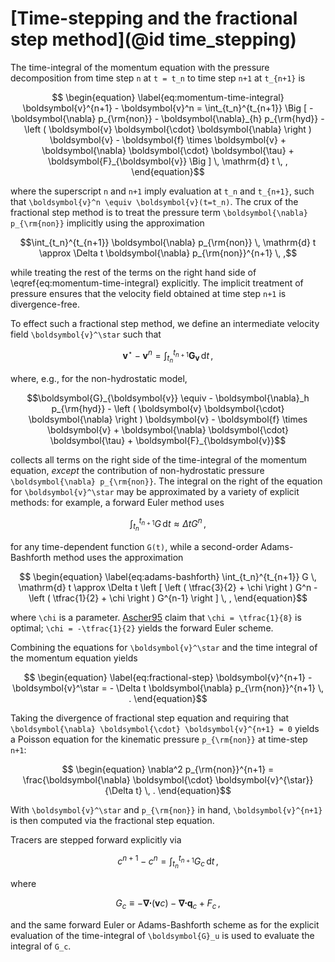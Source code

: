 # [Time-stepping and the fractional step method](@id time_stepping)

The time-integral of the momentum equation with the pressure decomposition from time step ``n`` at ``t = t_n`` 
to time step ``n+1`` at ``t_{n+1}`` is
```math
    \begin{equation}
    \label{eq:momentum-time-integral}
    \boldsymbol{v}^{n+1} - \boldsymbol{v}^n = 
        \int_{t_n}^{t_{n+1}} \Big [ - \boldsymbol{\nabla} p_{\rm{non}} 
                                    - \boldsymbol{\nabla}_{h} p_{\rm{hyd}} 
                                    - \left ( \boldsymbol{v} \boldsymbol{\cdot} \boldsymbol{\nabla} \right ) \boldsymbol{v} 
                                    - \boldsymbol{f} \times \boldsymbol{v} 
                                    + \boldsymbol{\nabla} \boldsymbol{\cdot} \boldsymbol{\tau} 
                                    + \boldsymbol{F}_{\boldsymbol{v}} \Big ] \, \mathrm{d} t \, ,
    \end{equation}
```
where the superscript ``n`` and ``n+1`` imply evaluation at ``t_n`` and ``t_{n+1}``, such that 
``\boldsymbol{v}^n \equiv \boldsymbol{v}(t=t_n)``. The crux of the fractional step method is 
to treat the pressure term ``\boldsymbol{\nabla} p_{\rm{non}}`` implicitly using the approximation
```math
\int_{t_n}^{t_{n+1}} \boldsymbol{\nabla} p_{\rm{non}} \, \mathrm{d} t \approx 
    \Delta t \boldsymbol{\nabla} p_{\rm{non}}^{n+1} \, ,
```
while treating the rest of the terms on the right hand side of \eqref{eq:momentum-time-integral} 
explicitly. The implicit treatment of pressure ensures that the velocity field obtained at 
time step ``n+1`` is divergence-free.

To effect such a fractional step method, we define an intermediate velocity field ``\boldsymbol{v}^\star`` such that
```math
    \begin{equation}
    \label{eq:intermediate-velocity-field}
    \boldsymbol{v}^\star - \boldsymbol{v}^n = \int_{t_n}^{t_{n+1}} \boldsymbol{G}_{\boldsymbol{v}} \, \mathrm{d} t \, ,
    \end{equation}
```
where, e.g., for the non-hydrostatic model, 
```math
\boldsymbol{G}_{\boldsymbol{v}} \equiv - \boldsymbol{\nabla}_h p_{\rm{hyd}} 
                       - \left ( \boldsymbol{v} \boldsymbol{\cdot} \boldsymbol{\nabla} \right ) \boldsymbol{v} 
                       - \boldsymbol{f} \times \boldsymbol{v} 
                       + \boldsymbol{\nabla} \boldsymbol{\cdot} \boldsymbol{\tau} 
                       + \boldsymbol{F}_{\boldsymbol{v}}
```
collects all terms on the right side of the time-integral of the momentum equation, *except* the 
contribution of non-hydrostatic pressure ``\boldsymbol{\nabla} p_{\rm{non}}``. The integral on the right 
of the equation for ``\boldsymbol{v}^\star`` may be approximated by a variety of  explicit methods: 
for example, a forward Euler method uses
```math
    \begin{equation}
    \int_{t_n}^{t_{n+1}} G \, \mathrm{d} t \approx \Delta t G^n \, ,
    \label{eq:forward-euler}
    \end{equation}
```
for any time-dependent function ``G(t)``, while a second-order Adams-Bashforth method uses the approximation
```math
    \begin{equation}
    \label{eq:adams-bashforth}
    \int_{t_n}^{t_{n+1}} G \, \mathrm{d} t \approx 
        \Delta t \left [ \left ( \tfrac{3}{2} + \chi \right ) G^n 
        - \left ( \tfrac{1}{2} + \chi \right ) G^{n-1} \right ] \, ,
    \end{equation}
```
where ``\chi`` is a parameter. [Ascher95](@cite) claim that ``\chi = \tfrac{1}{8}`` is optimal; 
``\chi = -\tfrac{1}{2}`` yields the forward Euler scheme.

Combining the equations for ``\boldsymbol{v}^\star`` and the time integral of the momentum equation yields
```math
    \begin{equation}
    \label{eq:fractional-step}
    \boldsymbol{v}^{n+1} - \boldsymbol{v}^\star = - \Delta t \boldsymbol{\nabla} p_{\rm{non}}^{n+1} \, .
    \end{equation}
```
Taking the divergence of fractional step equation and requiring that 
``\boldsymbol{\nabla} \boldsymbol{\cdot} \boldsymbol{v}^{n+1} = 0`` yields a Poisson equation 
for the kinematic pressure ``p_{\rm{non}}`` at time-step ``n+1``:
```math
    \begin{equation}
    \nabla^2 p_{\rm{non}}^{n+1} = \frac{\boldsymbol{\nabla} \boldsymbol{\cdot} \boldsymbol{v}^{\star}}{\Delta t} \, .
    \end{equation}
```
With ``\boldsymbol{v}^\star`` and ``p_{\rm{non}}`` in hand, ``\boldsymbol{v}^{n+1}`` is then 
computed via the fractional step equation.

Tracers are stepped forward explicitly via
```math
    \begin{equation}
    \label{eq:tracer-timestep}
    c^{n+1} - c^n = \int_{t_n}^{t_{n+1}} G_c \, \mathrm{d} t \, ,
    \end{equation}
```
where 
```math
    \begin{equation}
    G_c \equiv - \boldsymbol{\nabla} \boldsymbol{\cdot} \left ( \boldsymbol{v} c \right ) - \boldsymbol{\nabla} \boldsymbol{\cdot} \boldsymbol{q}_c + F_c \, ,
    \end{equation}
```
and the same forward Euler or Adams-Bashforth scheme as for the explicit evaluation of the time-integral of
``\boldsymbol{G}_u`` is used to evaluate the integral of ``G_c``.
